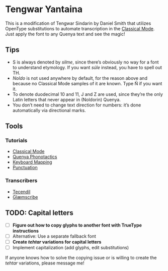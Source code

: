 # Tengwar Yantaina

This is a modification of Tengwar Sindarin by Daniel Smith that utilizes OpenType substitutions to automate transcription in the [Classical Mode](http://www.at.mansbjorkman.net/teng_quenya.htm). Just apply the font to any Quenya text and see the magic!

## Tips

* S is always denoted by *silme*, since there’s obviously no way for a font to understand etymology. If you want *súle* instead, you have to spell out TH.
* *Noldo* is not used anywhere by default, for the reason above and because no Classical Mode samples of it are known. Type Ñ if you want it.
* To denote duodecimal 10 and 11, J and Z are used, since they’re the only Latin letters that never appear in (Noldorin) Quenya.
* You don’t need to change text direction for numbers: it’s done automatically via directional marks.

## Tools

### Tutorials

* [Classical Mode](http://www.at.mansbjorkman.net/teng_quenya.htm)
* [Quenya Phonotactics](https://en.wikipedia.org/wiki/Quenya#Phonotactics)
* [Keyboard Mapping](https://eldamo.org/general/elvish-fonts.html)
* [Punctuation](http://www.at.mansbjorkman.net/teng_punctuation.htm)

### Transcribers

* [Tecendil](https://www.tecendil.com)
* [Glæmscribe](https://glaemscrafu.jrrvf.com/english/glaemscribe.html)

## TODO: Capital letters

* [ ] **Figure out how to copy glyphs to another font with TrueType instructions**
* [ ] Alternative: Use a separate fallback font
* [ ] **Create *tehtar* variations for capital letters**
* [ ] Implement capitalization (add glyphs, edit substitutions)

If anyone knows how to solve the copying issue or is willing to create the *tehtar* variations, please message me!

